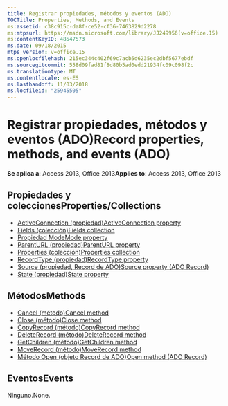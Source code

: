 ```yaml
---
title: Registrar propiedades, métodos y eventos (ADO)
TOCTitle: Properties, Methods, and Events
ms:assetid: c38c915c-da8f-ce52-cf36-7463829d2278
ms:mtpsurl: https://msdn.microsoft.com/library/JJ249956(v=office.15)
ms:contentKeyID: 48547573
ms.date: 09/18/2015
mtps_version: v=office.15
ms.openlocfilehash: 215ec344c402f69c7acb5d6235ec2dbf5677ebdf
ms.sourcegitcommit: 558d09fad81f8d80b5ad0edd21934fc09c098f2c
ms.translationtype: MT
ms.contentlocale: es-ES
ms.lasthandoff: 11/03/2018
ms.locfileid: "25945505"
---
```

# <a name="record-properties-methods-and-events-ado"></a><span data-ttu-id="b60c5-102">Registrar propiedades, métodos y eventos (ADO)</span><span class="sxs-lookup"><span data-stu-id="b60c5-102">Record properties, methods, and events (ADO)</span></span>

<span data-ttu-id="b60c5-103">**Se aplica a**: Access 2013, Office 2013</span><span class="sxs-lookup"><span data-stu-id="b60c5-103">**Applies to**: Access 2013, Office 2013</span></span>

## <a name="propertiescollections"></a><span data-ttu-id="b60c5-104">Propiedades y colecciones</span><span class="sxs-lookup"><span data-stu-id="b60c5-104">Properties/Collections</span></span>

- [<span data-ttu-id="b60c5-105">ActiveConnection (propiedad)</span><span class="sxs-lookup"><span data-stu-id="b60c5-105">ActiveConnection property</span></span>](activeconnection-property-ado.md)
- [<span data-ttu-id="b60c5-106">Fields (colección)</span><span class="sxs-lookup"><span data-stu-id="b60c5-106">Fields collection</span></span>](fields-collection-ado.md)
- [<span data-ttu-id="b60c5-107">Propiedad Mode</span><span class="sxs-lookup"><span data-stu-id="b60c5-107">Mode property</span></span>](mode-property-ado.md)
- [<span data-ttu-id="b60c5-108">ParentURL (propiedad)</span><span class="sxs-lookup"><span data-stu-id="b60c5-108">ParentURL property</span></span>](parenturl-property-ado.md)
- [<span data-ttu-id="b60c5-109">Properties (colección)</span><span class="sxs-lookup"><span data-stu-id="b60c5-109">Properties collection</span></span>](properties-collection-ado.md)
- [<span data-ttu-id="b60c5-110">RecordType (propiedad)</span><span class="sxs-lookup"><span data-stu-id="b60c5-110">RecordType property</span></span>](recordtype-property-ado.md)
- [<span data-ttu-id="b60c5-111">Source (propiedad, Record de ADO)</span><span class="sxs-lookup"><span data-stu-id="b60c5-111">Source property (ADO Record)</span></span>](source-property-ado-record.md)
- [<span data-ttu-id="b60c5-112">State (propiedad)</span><span class="sxs-lookup"><span data-stu-id="b60c5-112">State property</span></span>](state-property-ado.md)


## <a name="methods"></a><span data-ttu-id="b60c5-113">Métodos</span><span class="sxs-lookup"><span data-stu-id="b60c5-113">Methods</span></span>

- [<span data-ttu-id="b60c5-114">Cancel (método)</span><span class="sxs-lookup"><span data-stu-id="b60c5-114">Cancel method</span></span>](cancel-method-ado.md)
- [<span data-ttu-id="b60c5-115">Close (método)</span><span class="sxs-lookup"><span data-stu-id="b60c5-115">Close method</span></span>](close-method-ado.md)
- [<span data-ttu-id="b60c5-116">CopyRecord (método)</span><span class="sxs-lookup"><span data-stu-id="b60c5-116">CopyRecord method</span></span>](copyrecord-method-ado.md)
- [<span data-ttu-id="b60c5-117">DeleteRecord (método)</span><span class="sxs-lookup"><span data-stu-id="b60c5-117">DeleteRecord method</span></span>](deleterecord-method-ado.md)
- [<span data-ttu-id="b60c5-118">GetChildren (método)</span><span class="sxs-lookup"><span data-stu-id="b60c5-118">GetChildren method</span></span>](getchildren-method-ado.md)
- [<span data-ttu-id="b60c5-119">MoveRecord (método)</span><span class="sxs-lookup"><span data-stu-id="b60c5-119">MoveRecord method</span></span>](moverecord-method-ado.md)
- [<span data-ttu-id="b60c5-120">Método Open (objeto Record de ADO)</span><span class="sxs-lookup"><span data-stu-id="b60c5-120">Open method (ADO Record)</span></span>](open-method-ado-record.md)

## <a name="events"></a><span data-ttu-id="b60c5-121">Eventos</span><span class="sxs-lookup"><span data-stu-id="b60c5-121">Events</span></span>

<span data-ttu-id="b60c5-122">Ninguno.</span><span class="sxs-lookup"><span data-stu-id="b60c5-122">None.</span></span>

